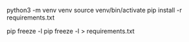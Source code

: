 python3 -m venv venv
source venv/bin/activate
pip install -r requirements.txt 

pip freeze -l
pip freeze -l > requirements.txt
